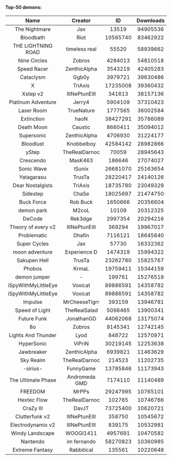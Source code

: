 #### Top-50 demons:

| Name | Creator | ID | Downloads | Likes |
|:---:|:---:|:---:|:---:|:---:|
| The Nightmare | Jax | 13519 | 94905536 | 5087826
| Bloodbath | Riot | 10565740 | 83462922 | 4017428
| THE LIGHTNING ROAD | timeless real | 55520 | 58939662 | 2856519
| Nine Circles | Zobros | 4284013 | 54810518 | 2984533
| Speed Racer | ZenthicAlpha | 3543219 | 42405283 | 2224428
| Cataclysm | Ggb0y | 3979721 | 39630486 | 1276918
| X | TriAxis | 17235008 | 39360432 | 2023985
| Xstep v2 | IIINePtunEIII | 341613 | 38157136 | 1518663
| Platinum Adventure | Jerry4 | 5904109 | 37310423 | 2398108
| Laser Room | TrueNature | 1777565 | 36002584 | 1177150
| Extinction | haoN | 38427291 | 35786089 | 1267236
| Death Moon  | Caustic | 8660411 | 35094012 | 1809355
| Supersonic | ZenthicAlpha | 4706930 | 31224177 | 1476707
| Bloodlust | Knobbelboy | 42584142 | 28982866 | 943981
| yStep | TheRealDarnoc | 70059 | 28945643 | 1034720
| Crescendo | MasK463 | 186646 | 27074027 | 1001391
| Sonic Wave | lSunix | 26681070 | 25163654 | 824254
| Yatagarasu  | TrusTa | 28220417 | 24140126 | 954396
| Dear Nostalgists | TriAxis | 18735780 | 23049329 | 1272491
| Sidestep | ChaSe | 18025697 | 21474750 | 958808
| Buck Force | Rob Buck | 1650666 | 20356604 | 571321
| demon park | M2coL | 10109 | 20312325 | 728361
| DeCode | Rek3dge | 2997354 | 20294216 | 978472
| Theory of every v2 | IIINePtunEIII | 369294 | 19967017 | 765852
| Problematic | Dhafin | 7116121 | 18645840 | 1024897
| Super Cycles | Jax | 57730 | 16332362 | 629573
| moon adventure | Experience D | 1474319 | 15994322 | 491097
| Sakupen Hell | TrusTa | 23262780 | 15825767 | 508206
| Phobos | KrmaL | 19759411 | 15344159 | 586773
| demon jumper | - | 199761 | 15276518 | 586808
| iSpyWithMyLittleEye | Voxicat | 89886591 | 14358782 | 1315980
| iSpyWithMyLittleEye | Voxicat | 89886591 | 14358782 | 1315980
| Impulse | MrCheeseTigrr | 393159 | 13946781 | 765454
| Speed of Light | TheRealSalad | 5098465 | 13900341 | 712907
| Future Funk | JonathanGD | 44062068 | 13175074 | 659180
| 8o | Zobros | 9145341 | 12742145 | 686991
| Lights And Thunder | Lyod | 848722 | 12570971 | 627648
| HyperSonic | ViPriN | 30219145 | 12253638 | 488229
| Jawbreaker | ZenthicAlpha | 6939821 | 11463629 | 646103
| Sky Realm | TheRealDarnoc | 214523 | 11202735 | 501608
| -sirius- | FunnyGame | 13785846 | 11173943 | 714165
| The Ultimate Phase | Andromeda GMD | 7174110 | 11140489 | 466516
| FREEDOM | MrPPs | 29247995 | 10765101 | 578070
| Hextec Flow | TheRealDarnoc | 102765 | 10746766 | 520994
| CraZy III | DavJT | 73725400 | 10620721 | 599726
| Clutterfunk v2 | IIINePtunEIII | 358750 | 10545672 | 466860
| Electrodynamix v2 | IIINePtunEIII | 839175 | 10532981 | 409522
| Windy Landscape | WOOGI1411 | 4957691 | 10470582 | 630025
| Nantendo | im fernando | 58270823 | 10360985 | 675546
| Extreme Fantasy | Rabbitical | 135561 | 10220648 | 433302
